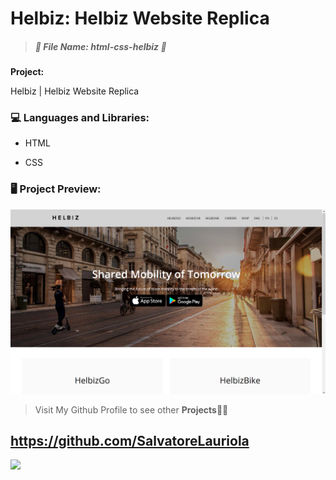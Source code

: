 # Helbiz: Helbiz Website Replica ## 

> 
>
> ##### *:open_file_folder: File Name*:  html-css-helbiz :open_file_folder:
>
> 



**Project:** 

Helbiz | Helbiz Website Replica

### :computer: Languages and Libraries:

* HTML

* CSS


### :desktop_computer: Project Preview:

![](img/screen.png)

> Visit My Github Profile to see other __Projects__:man_technologist:

## 	https://github.com/SalvatoreLauriola

![](https://avatars1.githubusercontent.com/u/61230779?s=460&u=e04ddc0800704e8d0cd38b21f5e6585e71f2f67c&v=4)
